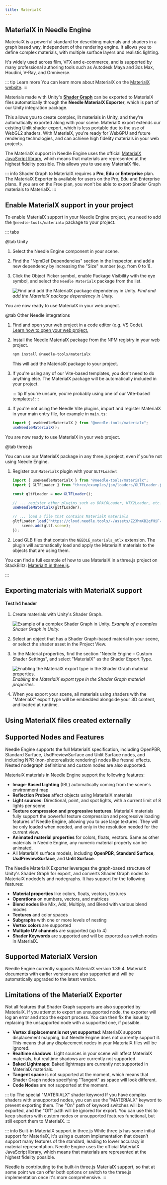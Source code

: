 ```yaml
---
title: MaterialX
---
```


## MaterialX in Needle Engine

MaterialX is a powerful standard for describing materials and shaders in a graph based way, independent of the rendering engine. It allows you to define complex materials, with multiple surface layers and realistic lighting.  

It's widely used across film, VFX and e-commerce, and is supported by many professional authoring tools such as Autodesk Maya and 3ds Max, Houdini, V-Ray, and Omniverse. 

::: tip Learn more
You can learn more about MaterialX on the [MaterialX website](https://www.materialx.org/).
:::

Materials made with Unity's [**Shader Graph**](https://docs.unity3d.com/Packages/com.unity.shadergraph@17.3/manual/index.html) can be exported to MaterialX files automatically through the **Needle MaterialX Exporter**, which is part of our Unity integration package.

This allows you to create complex, lit materials in Unity, and they're automatically exported along with your scene. MaterialX export extends our existing Unlit shader export, which is less portable due to the use of WebGL2 shaders. With MaterialX, you're ready for WebGPU and future rendering technologies, and can achieve high fidelity materials in your web projects.

The MaterialX support in Needle Engine uses the official [MaterialX JavaScript library](https://github.com/materialx/MaterialX), which means that materials are represented at the highest fidelity possible. This allows you to use any MaterialX file.

::: info Shader Graph to MaterialX requires a **Pro**, **Edu** or **Enterprise** plan.
The MaterialX Exporter is available for users on the Pro, Edu and Enterprise plans. If you are on the Free plan, you won't be able to export Shader Graph materials to MaterialX.
:::

## Enable MaterialX support in your project

To enable MaterialX support in your Needle Engine project, you need to add the `@needle-tools/materialx` package to your project.

::: tabs

@tab Unity

1. Select the Needle Engine component in your scene.

2. Find the "NpmDef Dependencies" section in the Inspector, and add a new dependency by increasing the "Size" number (e.g. from 0 to 1).

3. Click the Object Picker symbol, enable Package Visibility with the eye symbol, and select the `Needle MaterialX` package from the list.

   ![Find and add the MaterialX package dependency in Unity.](/materialx/add-materialx-package-dependency.jpeg)
   _Find and add the MaterialX package dependency in Unity._

You are now ready to use MaterialX in your web project.

@tab Other Needle integrations

1. Find and open your web project in a code editor (e.g. VS Code).  
   [Learn how to open your web project.](./project-structure.html#opening-the-web-project-in-a-code-editor)
2. Install the Needle MaterialX package from the NPM registry in your web project.

   ```bash
   npm install @needle-tools/materialx
   ```

   This will add the MaterialX package to your project.

3. If you're using any of our Vite-based templates, you don't need to do anything else. The MaterialX package will be automatically included in your project.

    ::: tip If you're unsure, you're probably using one of our Vite-based templates!
    :::

4. If you're not using the Needle Vite plugins, import and register MaterialX in your main entry file, for example in `main.ts`:

   ```ts
   import { useNeedleMaterialX } from "@needle-tools/materialx";
   useNeedleMaterialX();
   ```

You are now ready to use MaterialX in your web project.

@tab three.js

You can use our MaterialX package in any three.js project, even if you're not using Needle Engine.

1. Register our `MaterialX` plugin with your `GLTFLoader`:

    ```ts
    import { useNeedleMaterialX } from "@needle-tools/materialx";
    import { GLTFLoader } from "three/examples/jsm/loaders/GLTFLoader.js";

    const gltfLoader = new GLTFLoader();
    
    // ... register other plugins such as DRACOLoader, KTX2Loader, etc.
    useNeedleMaterialX(gltfLoader);

    // ... load a file that contains MaterialX materials
    gltfLoader.load("https://cloud.needle.tools/-/assets/Z23hmXB2qfHiF-2qfHiF/file", (gltf) => {
        scene.add(gltf.scene);
    });
    ```

2. Load GLB files that contain the `NEEDLE_materials_mtlx` extension. The plugin will automatically load and apply the MaterialX materials to the objects that are using them.

You can find a full example of how to use MaterialX in a three.js project on StackBlitz: [MaterialX in three.js](https://stackblitz.com/edit/needle-materialx-example?file=main.js).

::: 
## Exporting materials with MaterialX support

#### Test h4 header


1. Create materials with Unity's Shader Graph.

   ![Example of a complex Shader Graph in Unity.](/materialx/shadergraph-example.webp)
   _Example of a complex Shader Graph in Unity._

2. Select an object that has a Shader Graph-based material in your scene, or select the shader asset in the Project View.

3. In the Material properties, find the section "Needle Engine – Custom Shader Settings", and select "MaterialX" as the Shader Export Type.

    ![Enabling the MaterialX export type in the Shader Graph material properties.](/materialx/enable-asset-label-from-material.jpeg)
    _Enabling the MaterialX export type in the Shader Graph material properties._

3. When you export your scene, all materials using shaders with the "MaterialX" export type will be embedded alongside your 3D content, and loaded at runtime.

## Using MaterialX files created externally

## Supported Nodes and Features

Needle Engine supports the full MaterialX specification, including OpenPBR, Standard Surface, UsdPreviewSurface and Unlit Surface nodes, and including NPR (non-photorealistic rendering) nodes like fresnel effects. Nested nodegraph definitions and custom nodes are also supported.

MaterialX materials in Needle Engine support the following features:
- **Image-Based Lighting** (IBL) automatically coming from the scene's environment map
- **Reflection Probes** affect objects using MaterialX materials
- **Light sources**: Directional, point, and spot lights, with a current limit of 8 lights per scene
- **Texture compression and progressive textures**. MaterialX materials fully support the powerful texture compression and progressive loading features of Needle Engine, allowing you to use large textures. They will be only loaded when needed, and only in the resolution needed for the current view. 
- **Animated material properties** for colors, floats, vectors. Same as other materials in Needle Engine, any numeric material property can be animated.
- All MaterialX surface models, including **OpenPBR**, **Standard Surface**, **UsdPreviewSurface**, and **Unlit Surface**.

The Needle MaterialX Exporter leverages the graph-based structure of Unity's Shader Graph for export, and converts Shader Graph nodes to MaterialX nodedefs and nodegraphs. It has support for the following features:
- **Material properties** like colors, floats, vectors, textures
- **Operations** on numbers, vectors, and matrices
- **Blend nodes** like Mix, Add, Multiply, and Blend with various blend modes
- **Textures** and color spaces
- **Subgraphs** with one or more levels of nesting
- **Vertex colors** are supported
- **Multiple UV channels** are supported (up to 4)
- **Shader Keywords** are supported and will be exported as switch nodes in MaterialX.

## Supported MaterialX Version

Needle Engine currently supports MaterialX version 1.39.4. MaterialX documents with earlier versions are also supported and will be automatically upgraded to the latest version.

## Limitations of the MaterialX Exporter

Not all features that Shader Graph supports are also supported by MaterialX. If you attempt to export an unsupported node, the exporter will log an error and stop the export process. You can then fix the issue by replacing the unsupported node with a supported one, if possible.

- **Vertex displacement is not yet supported**: MaterialX supports displacement mapping, but Needle Engine does not currently support it. This means that any displacement nodes in your MaterialX files will be ignored.
- **Realtime shadows**: Light sources in your scene will affect MaterialX materials, but realtime shadows are currently not supported.
- **Baked Lightmaps**: Baked lightmaps are currently not supported in MaterialX materials.
- **Tangent space** is not supported at the moment, which means that Shader Graph nodes specifying "Tangent" as space will look different.
- **Code Nodes** are not supported at the moment.

::: tip The special "MATERIALX" shader keyword
If you have complex shaders with unsupported nodes, you can use the "MATERIALX" keyword to prevent exporting them. The "On" path of keyword switches will be exported, and the "Off" path will be ignored for export. You can use this to keep shaders with custom nodes or unsupported features functional, but still export them to MaterialX.
:::

::: info Built-in MaterialX support in three.js
While three.js has some initial support for MaterialX, it's using a custom implementation that doesn't support many features of the standard, leading to lower accuracy in material representation. Needle Engine uses the official MaterialX JavaScript library, which means that materials are represented at the highest fidelity possible.

Needle is contributing to the built-in three.js MaterialX support, so that at some point we can offer both options or switch to the three.js implementation once it's more comprehensive.
:::